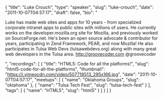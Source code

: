 {
  "title": "Luke Crouch",
  "type": "speaker",
  "slug": "luke-crouch",
  "date": "2011-10-07T04:57:17",
  "draft": false,
  "bio": "<p>Luke has made web sites and apps for 10 years - from specialized corporate intranet apps to public sites with millions of users. He currently works on the developer.mozilla.org site for Mozilla, and previously worked on SourceForge.net. He's been an open source advocate &amp; contributor for years, participating in Zend Framework, PEAR, and now Mozilla! He also participates in Tulsa Web Devs (tulsawebdevs.org) along with many great web developers in the Tulsa area. http://groovecoder.com @groovecoder</p>",
  "recordings": [
    {
      "title": "HTML5: Code for all the platforms!",
      "slug": "html5-code-for-all-the-platforms",
      "thumbnail": "https://i.vimeocdn.com/video/507718513_295x166.jpg",
      "date": "2011-10-07T04:57:17",
      "meetups": [
        {
          "name": "Oklahoma Groups",
          "slug": "oklahoma"
        },
        {
          "name": "Tulsa Tech Fest",
          "slug": "tulsa-tech-fest"
        }
      ],
      "tags": [
        {
          "name": "HTML5",
          "slug": "html5"
        }
      ]
    }
  ]
}